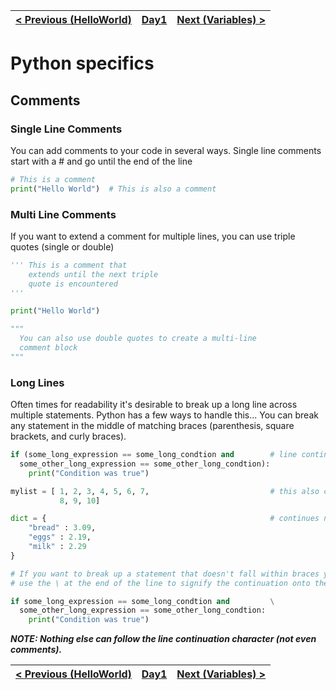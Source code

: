 |[< Previous (HelloWorld)](HelloWorld.md) | [Day1](../README.md)| [Next (Variables) > ](Variables.md) |
|----|----|----|
# Python specifics
## Comments

### Single Line Comments
You can add comments to your code in several ways.
Single line comments start with a # and go until the end of the line

```python
# This is a comment
print("Hello World")  # This is also a comment
```
### Multi Line Comments
If you want to extend a comment for multiple lines, you can use triple quotes (single or double)

```python
''' This is a comment that
    extends until the next triple
    quote is encountered
''' 

print("Hello World")

"""
  You can also use double quotes to create a multi-line
  comment block 
"""   
```

### Long Lines

Often times for readability it's desirable to break up a long line across multiple statements.
Python has a few ways to handle this...  You can break any statement in the middle of matching
braces (parenthesis, square brackets, and curly braces).

```python
if (some_long_expression == some_long_condtion and        # line continuation automatic
  some_other_long_expression == some_other_long_condtion):  
    print("Condition was true")

mylist = [ 1, 2, 3, 4, 5, 6, 7,                           # this also continues naturally
           8, 9, 10]

dict = {                                                  # continues naturally too
    "bread" : 3.09,
    "eggs" : 2.19,
    "milk" : 2.29
}

# If you want to break up a statement that doesn't fall within braces you can
# use the \ at the end of the line to signify the continuation onto the next line

if some_long_expression == some_long_condtion and         \
  some_other_long_expression == some_other_long_condtion: 
    print("Condition was true")
```

*__NOTE: Nothing else can follow the line continuation character (not even comments).__*



|[< Previous (HelloWorld)](HelloWorld.md) | [Day1](../README.md)| [Next (Variables) > ](Variables.md) |
|----|----|----|

